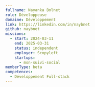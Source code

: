 ```yaml
---
fullname: Nayanka Bolnet
role: Développeuse
domaine: Développement
link: https://linkedin.com/in/naybnet
github: naybnet
missions:
  - start: 2024-03-11
    end: 2025-03-31
    status: independent
    employer: Scopyleft
    startups:
      - mon-suivi-social
memberType: beta
competences:
  - Développement Full-stack
---
```

